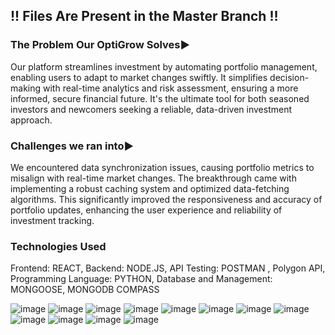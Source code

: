 ## !! Files Are Present in the Master Branch !!
### The Problem Our OptiGrow Solves▶️
Our platform streamlines investment by automating portfolio management, enabling users to adapt to market changes swiftly. It simplifies decision-making with real-time analytics and risk assessment, ensuring a more informed, secure financial future. It's the ultimate tool for both seasoned investors and newcomers seeking a reliable, data-driven investment approach.

### Challenges we ran into▶️
We encountered data synchronization issues, causing portfolio metrics to misalign with real-time market changes. The breakthrough came with implementing a robust caching system and optimized data-fetching algorithms. This significantly improved the responsiveness and accuracy of portfolio updates, enhancing the user experience and reliability of investment tracking.

### Technologies Used
Frontend: REACT,
Backend: NODE.JS,
API Testing: POSTMAN , Polygon API,
Programming Language: PYTHON,
Database and Management: MONGOOSE, MONGODB COMPASS

![image](https://github.com/a-zax/OptiGrow/assets/98326388/515a5aa9-0d40-4063-a86c-68dc75c8a508)
![image](https://github.com/a-zax/OptiGrow/assets/98326388/06019c20-5f35-4a76-974a-a2da145849ba)
![image](https://github.com/a-zax/OptiGrow/assets/98326388/b06bd0fa-ff4c-412f-89ea-04c2c2c68d38)
![image](https://github.com/a-zax/OptiGrow/assets/98326388/898da473-02a2-420e-81ec-aa1d65c6de75)
![image](https://github.com/a-zax/OptiGrow/assets/98326388/e1d92edb-7602-45c6-bb45-27f8fc2377b6)
![image](https://github.com/a-zax/OptiGrow/assets/98326388/be332419-7a0a-430b-b66f-460a2277cd98)
![image](https://github.com/a-zax/OptiGrow/assets/98326388/f6666397-47a6-4a2b-acfa-41f370c8cab5)
![image](https://github.com/a-zax/OptiGrow/assets/98326388/d213ba58-176b-4aeb-9a41-8e57fdf9c09f)
![image](https://github.com/a-zax/OptiGrow/assets/98326388/61f4190d-3580-4598-a570-b31811d567aa)
![image](https://github.com/a-zax/OptiGrow/assets/98326388/b1fa884d-2010-4fa3-9cfd-51b79ad372e3)
![image](https://github.com/a-zax/OptiGrow/assets/98326388/3edee786-08e3-4d4e-81d9-6bdf02604cad)
![image](https://github.com/a-zax/OptiGrow/assets/98326388/1e09b328-90f7-4bdf-85b7-5f9d47e8c305)


